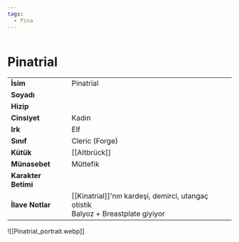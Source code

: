 ```yaml
---
tags:
  - Pina
---  
```

  
<div class="row" markdown>  
<div class="column" markdown>  
  
# Pinatrial   
|  |  |  
|---|---|  
| **İsim** | Pinatrial |  
| **Soyadı** |  |  
| **Hizip** |  |  
| **Cinsiyet** | Kadın |  
| **Irk** | Elf |  
| **Sınıf** | Cleric (Forge) |  
| **Kütük** | [[Altbrück]] |  
| **Münasebet** | Müttefik |  
| **Karakter Betimi** |  |  
| **İlave Notlar** | [[Kinatrial]]'nın kardeşi, demirci, utangaç otistik<br>Balyoz + Breastplate giyiyor |  
  
</div>  
<div class="column" markdown>  
![[Pinatrial_portrait.webp]]  
</div>  
</div>